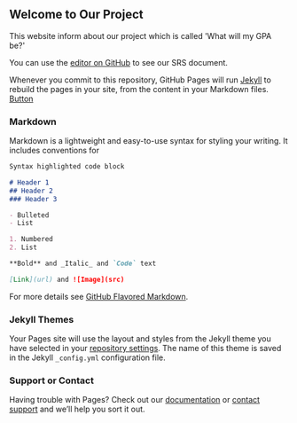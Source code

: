 ## Welcome to Our Project

This website inform about our project which is called 'What will my GPA be?'

You can use the [editor on GitHub](https://github.com/CankayaUniversity/ceng-407-408-project-what-will-my-gpa-be/wiki) to see our SRS document.

Whenever you commit to this repository, GitHub Pages will run [Jekyll](https://jekyllrb.com/) to rebuild the pages in your site, from the content in your Markdown files.
[Button](text)
### Markdown

Markdown is a lightweight and easy-to-use syntax for styling your writing. It includes conventions for

```markdown
Syntax highlighted code block

# Header 1
## Header 2
### Header 3

- Bulleted
- List

1. Numbered
2. List

**Bold** and _Italic_ and `Code` text

[Link](url) and ![Image](src)
```

For more details see [GitHub Flavored Markdown](https://guides.github.com/features/mastering-markdown/).

### Jekyll Themes

Your Pages site will use the layout and styles from the Jekyll theme you have selected in your [repository settings](https://github.com/meltem123/whatwillmygpabe.github.io/settings). The name of this theme is saved in the Jekyll `_config.yml` configuration file.

### Support or Contact

Having trouble with Pages? Check out our [documentation](https://help.github.com/categories/github-pages-basics/) or [contact support](https://github.com/contact) and we’ll help you sort it out.
